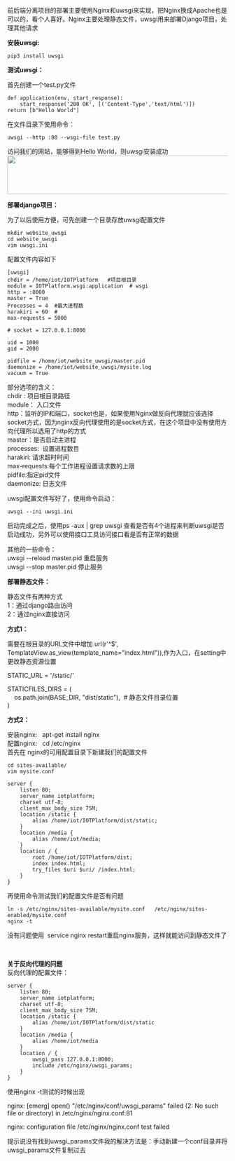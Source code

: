 <p>前后端分离项目的部署主要使用Nginx和uwsgi来实现，把Nginx换成Apache也是可以的，看个人喜好。Nginx主要处理静态文件，uwsgi用来部署Django项目，处理其他请求</p>

<p><strong>安装uwsgi:</strong></p>

<pre class="has">
<code>pip3 install uwsgi</code></pre>

<p><strong>测试uwsgi：</strong></p>

<p>首先创建一个test.py文件</p>

<pre class="has">
<code class="language-python">def application(env, start_response):
    start_response('200 OK', [('Content-Type','text/html')])
return [b"Hello World"]</code></pre>

<p>在文件目录下使用命令：</p>

<pre class="has">
<code>uwsgi --http :80 --wsgi-file test.py</code></pre>

<p>访问我们的网站，能够得到Hello World，则uwsgi安装成功<img alt="" class="has" height="88" src="https://img-blog.csdnimg.cn/20181217150734770.png" width="687" /></p>

<p><strong>部署django项目：</strong></p>

<p>为了以后使用方便，可先创建一个目录存放uwsgi配置文件</p>

<pre class="has">
<code>mkdir website_uwsgi
cd website_uwsgi
vim uwsgi.ini</code></pre>

<p>配置文件内容如下</p>

<pre class="has">
<code class="language-bash">[uwsgi]
chdir = /home/iot/IOTPlatform   #项目根目录
module = IOTPlatform.wsgi:application  # wsgi
http = :8000
master = True
Processes = 4  #最大进程数
harakiri = 60  # 
max-requests = 5000

# socket = 127.0.0.1:8000

uid = 1000
gid = 2000

pidfile = /home/iot/website_uwsgi/master.pid
daemonize = /home/iot/website_uwsgi/mysite.log
vacuum = True</code></pre>

<p>部分选项的含义：<br />
chdir : 项目根目录路径<br />
module： 入口文件<br />
http：监听的IP和端口，socket也是，如果使用Nginx做反向代理就应该选择socket方式，因为nginx反向代理使用的是socket方式，在这个项目中没有使用方向代理所以选用了http的方式<br />
master：是否启动主进程<br />
processes:  设置进程数目<br />
harakiri: 请求超时时间<br />
max-requests:每个工作进程设置请求数的上限<br />
pidfile:指定pid文件<br />
daemonize: 日志文件</p>

<p>uwsgi配置文件写好了，使用命令启动： </p>

<pre class="has">
<code>uwsgi --ini uwsgi.ini</code></pre>

<p style="margin-left:0pt;">启动完成之后，使用ps -aux | grep uwsgi 查看是否有4个进程来判断uwsgi是否启动成功，另外可以使用接口工具访问接口看是否有正常的数据</p>

<p style="margin-left:0pt;">其他的一些命令：<br />
uwsgi --reload master.pid 重启服务<br />
uwsgi --stop master.pid 停止服务</p>

<p style="margin-left:0pt;"><strong>部署静态文件：</strong></p>

<p style="margin-left:0pt;">静态文件有两种方式<br />
1：通过django路由访问<br />
2：通过nginx直接访问</p>

<p style="margin-left:0pt;"><strong>方式1：</strong></p>

<p style="margin-left:0pt;">需要在根目录的URL文件中增加 url(r'^$', TemplateView.as_view(template_name="index.html")),作为入口，在setting中更改静态资源位置</p>

<p>STATIC_URL = '/static/'</p>

<p>STATICFILES_DIRS = (<br />
    os.path.join(BASE_DIR, "dist/static"),  # 静态文件目录位置<br />
)</p>

<p><strong>方式2：</strong></p>

<p style="margin-left:0pt;">安装nginx:   apt-get install nginx<br />
配置nginx:   cd /etc/nginx<br />
首先在 nginx的可用配置目录下新建我们的配置文件</p>

<pre class="has">
<code class="language-bash">cd sites-available/
vim mysite.conf</code></pre>

<pre class="has">
<code class="language-bash">server {
    listen 80;
    server_name iotplatform;
    charset utf-8;
    client_max_body_size 75M;   
    location /static {
        alias /home/iot/IOTPlatform/dist/static;
    }    
    location /media {
        alias /home/iot/media;
    }   
    location / {
        root /home/iot/IOTPlatform/dist;  
	    index index.html;
        try_files $uri $uri/ /index.html;
    }
}
</code></pre>

<p>再使用命令测试我们的配置文件是否有问题</p>

<pre class="has">
<code>ln -s /etc/nginx/sites-available/mysite.conf   /etc/nginx/sites-enabled/mysite.conf
nginx -t</code></pre>

<p>没有问题使用  service nginx restart重启nginx服务，这样就能访问到静态文件了</p>

<p> </p>

<p><strong>关于反向代理的问题</strong><br />
反向代理的配置文件：</p>

<pre class="has">
<code>server {
    listen 80;
    server_name iotplatform;
    charset utf-8;
    client_max_body_size 75M;
    location /static {
        alias /home/iot/IOTPlatform/dist/static
    }
    location /media {
        alias /home/iot/media
    }
    location / {
        uwsgi_pass 127.0.0.1:8000;
        include /etc/nginx/uwsgi_params;
    }
}</code></pre>

<p>使用nginx -t测试的时候出现</p>

<p style="margin-left:0pt;">nginx: [emerg] open() "/etc/nginx/conf/uwsgi_params" failed (2: No such file or directory) in /etc/nginx/nginx.conf:81</p>

<p style="margin-left:0pt;">nginx: configuration file /etc/nginx/nginx.conf test failed</p>

<p style="margin-left:0pt;">提示说没有找到uwsgi_params文件我的解决方法是：手动新建一个conf目录并将uwsgi_params文件复制过去</p>